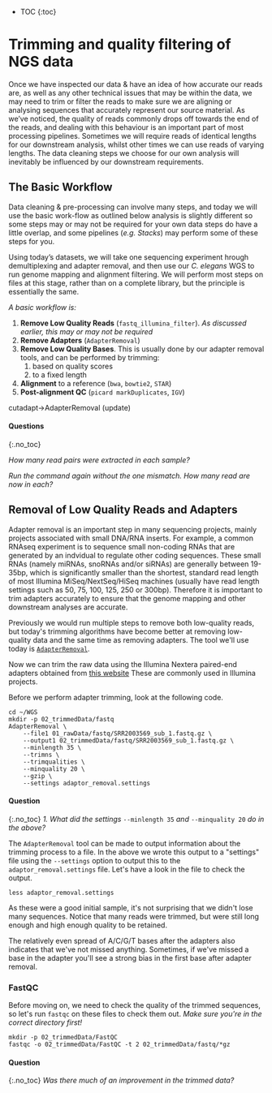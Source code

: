 * TOC
{:toc}

# Trimming and quality filtering of NGS data

Once we have inspected our data & have an idea of how accurate our reads are, as well as any other technical issues that may be within the data, we may need to trim or filter the reads to make sure we are aligning or analysing sequences that accurately represent our source material.  As we’ve noticed, the quality of reads commonly drops off towards the end of the reads, and dealing with this behaviour is an important part of most processing pipelines. Sometimes we will require reads of identical lengths for our downstream analysis, whilst other times we can use reads of varying lengths. The data cleaning steps we choose for our own analysis will inevitably be influenced by our downstream requirements.

## The Basic Workflow

Data cleaning & pre-processing can involve many steps, and today we will use the basic work-flow as outlined below  analysis is slightly different so some steps may or may not be required for your own data  steps do have a little overlap, and some pipelines (_e.g._ *Stacks*) may perform some of these steps for you.

Using today’s datasets, we will take one sequencing experiment hrough demultiplexing and adapter removal, and then use our *C. elegans* WGS to run genome mapping and alignment filtering. We will perform most steps on files at this stage, rather than on a complete library, but the principle is essentially the same.

*A basic workflow is:*

1. **Remove Low Quality Reads** (`fastq_illumina_filter`). *As discussed earlier, this may or may not be required*
2. **Remove Adapters** (`AdapterRemoval`)
3. **Remove Low Quality Bases**. This is usually done by our adapter removal tools, and can be performed by trimming:
    1. based on quality scores 
    2. to a fixed length
4. **Alignment** to a reference (`bwa`, `bowtie2`, `STAR`)
5. **Post-alignment QC** (`picard markDuplicates`, `IGV`)


cutadapt->AdapterRemoval (update)


#### Questions
{:.no_toc}

*How many read pairs were extracted in each sample?*

*Run the command again without the one mismatch. How many read are now in each?*

## Removal of Low Quality Reads and Adapters

Adapter removal is an important step in many sequencing projects, mainly projects associated with small DNA/RNA inserts. For example, a common RNAseq experiment is to sequence small non-coding RNAs that are generated by an indvidual to regulate other coding sequences. These small RNAs (namely miRNAs, snoRNAs and/or siRNAs) are generally between 19-35bp, which is significantly smaller than the shortest, standard read length of most Illumina MiSeq/NextSeq/HiSeq machines (usually have read length settings such as 50, 75, 100, 125, 250 or 300bp). Therefore it is important to trim adapters accurately to ensure that the genome mapping and other downstream analyses are accurate.

Previously we would run multiple steps to remove both low-quality reads, but today's trimming algorithms have become better at removing low-quality data and the same time as removing adapters.
The tool we'll use today is [`AdapterRemoval`](https://buildmedia.readthedocs.org/media/pdf/adapterremoval/latest/adapterremoval.pdf).

Now we can trim the raw data using the Illumina Nextera paired-end adapters obtained from [this website](https://support.illumina.com/bulletins/2016/12/what-sequences-do-i-use-for-adapter-trimming.html)
These are commonly used in Illumina projects.

Before we perform adapter trimming, look at the following code.

```
cd ~/WGS
mkdir -p 02_trimmedData/fastq
AdapterRemoval \
	--file1 01_rawData/fastq/SRR2003569_sub_1.fastq.gz \
	--output1 02_trimmedData/fastq/SRR2003569_sub_1.fastq.gz \
	--minlength 35 \
	--trimns \
	--trimqualities \
	--minquality 20 \
	--gzip \
	--settings adaptor_removal.settings
```

#### Question
{:.no_toc}
*1. What did the settings* `--minlength 35` *and* `--minquality 20` *do in the above?*

The `AdapterRemoval` tool can be made to output information about the trimming process to a file.
In the above we wrote this output to a "settings" file using the `--settings` option to output this to the `adaptor_removal.settings` file.
Let's have a look in the file to check the output.

```
less adaptor_removal.settings
```

As these were a good initial sample, it's not surprising that we didn't lose many sequences.
Notice that many reads were trimmed, but were still long enough and high enough quality to be retained.

The relatively even spread of A/C/G/T bases after the adapters also indicates that we've not missed anything.
Sometimes, if we've missed a base in the adapter you'll see a strong bias in the first base after adapter removal.

### FastQC

Before moving on, we need to check the quality of the trimmed sequences, so let's run `fastqc` on these files to check them out.
*Make sure you're in the correct directory first!*

```
mkdir -p 02_trimmedData/FastQC
fastqc -o 02_trimmedData/FastQC -t 2 02_trimmedData/fastq/*gz
```
#### Question
{:.no_toc}
*Was there much of an improvement in the trimmed data?*

<!--FIXME(kortschak): add in instructions for this

### Starting the aligner

do this now
-->